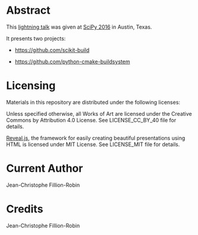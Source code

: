 Abstract
========

This [lightning talk](https://jcfr.github.io/scipy_2016_lightning_talk_scikit_build_and_python_cmake_buildsystem) was given at [SciPy 2016](http://scipy2016.scipy.org/) in Austin, Texas.

It presents two projects:

* https://github.com/scikit-build

* https://github.com/python-cmake-buildsystem

Licensing
=========

Materials in this repository are distributed under the following licenses:

Unless specified otherwise, all Works of Art are licensed under the Creative Commons
by Attribution 4.0 License.
See LICENSE_CC_BY_40 file for details.

[Reveal.js](https://github.com/hakimel/reveal.js), the framework for easily creating beautiful presentations using HTML
is licensed under MIT License.
See LICENSE_MIT file for details.


Current Author
==============

Jean-Christophe Fillion-Robin

Credits
=======

Jean-Christophe Fillion-Robin

